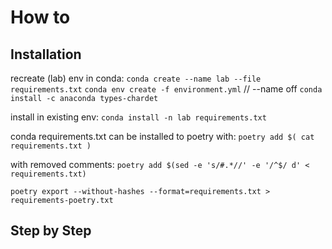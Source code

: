 # How to

## Installation

recreate (lab) env in conda:
```conda create --name lab --file requirements.txt```
```conda env create -f environment.yml``` // --name off
```conda install -c anaconda types-chardet```

install in existing env:
```conda install -n lab requirements.txt```

conda requirements.txt can be installed to poetry with:
```poetry add $( cat requirements.txt )```

with removed comments: 
```poetry add $(sed -e 's/#.*//' -e '/^$/ d' < requirements.txt)```

```poetry export --without-hashes --format=requirements.txt > requirements-poetry.txt```

## Step by Step

